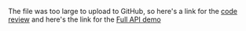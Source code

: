 The file was too large to upload to GitHub, so here's a link for the [code review](https://drive.google.com/file/d/1Ee6SLHMjIJQH8UD2riAHs-KAMSTRgkXZ/view?usp=sharing) and here's the link for the [Full API demo ](https://drive.google.com/file/d/12IvFzXvgIhYetLDfiup2ei19xsl_QKu3/view?usp=sharing)
